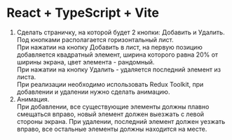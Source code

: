 # React + TypeScript + Vite


1. Сделать страничку, на которой будет 2 кнопки: Добавить и Удалить.    
Под кнопками располагается горизонтальный лист.     
При нажатии на кнопку Добавить в лист, на первую позицию добавляется квадратный элемент, ширина которого равна 20% от ширины экрана, цвет элемента - рандомный.    
При нажатии на кнопку Удалить - удаляется последний элемент из листа.    
При реализации необходимо использовать Redux Toolkit, при добавлении и удалении нужно сделать анимацию.  
2. Анимация.    
При добавлении, все существующие элементы должны плавно смещаться вправо, новый элемент должен выезжать с левой стороны экрана. При удалении, последний элемент должен уезжать вправо, все остальные элементы должны находится на месте.